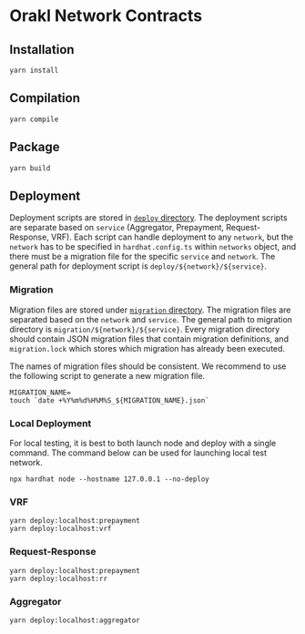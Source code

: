 # Orakl Network Contracts

## Installation

```shell
yarn install
```

## Compilation

```shell
yarn compile
```

## Package

```shell
yarn build
```

## Deployment

Deployment scripts are stored in [`deploy` directory](deploy).
The deployment scripts are separate based on `service` (Aggregator, Prepayment, Request-Response, VRF).
Each script can handle deployment to any `network`, but the `network` has to be specified in `hardhat.config.ts` within `networks` object, and there must be a migration file for the specific `service` and `network`.
The general path for deployment script is `deploy/${network}/${service}`.

### Migration

Migration files are stored under [`migration` directory](migration).
The migration files are separated based on the `network` and `service`.
The general path to migration directory is `migration/${network}/${service}`.
Every migration directory should contain JSON migration files that contain migration definitions, and `migration.lock` which stores which migration has already been executed.

The names of migration files should be consistent.
We recommend to use the following script to generate a new migration file.

```shell
MIGRATION_NAME=
touch `date +%Y%m%d%H%M%S_${MIGRATION_NAME}.json`
```

### Local Deployment
For local testing, it is best to both launch node and deploy with a single command.
The command below can be used for launching local test network.

```shell
npx hardhat node --hostname 127.0.0.1 --no-deploy
```

### VRF

```shell
yarn deploy:localhost:prepayment
yarn deploy:localhost:vrf
```

### Request-Response

```shell
yarn deploy:localhost:prepayment
yarn deploy:localhost:rr
```

### Aggregator

```shell
yarn deploy:localhost:aggregator
```
